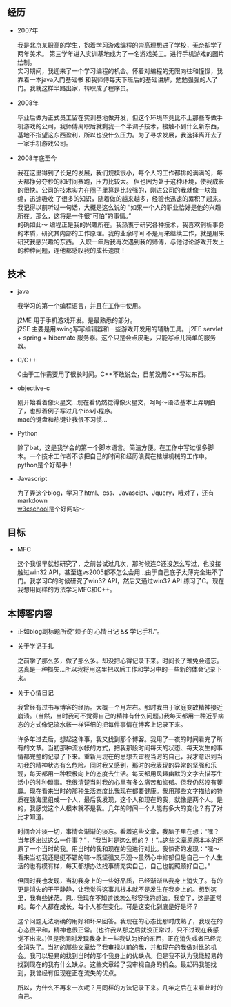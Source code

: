 ## 经历

* 2007年

  我是北京某职高的学生，抱着学习游戏编程的崇高理想进了学校，无奈却学了两年美术。
  第三学年进入实训基地成为了一名游戏美工。进行手机游戏的图片绘制。  
  实习期间，我迎来了一个学习编程的机会。怀着对编程的无限向往和憧憬，我靠着一本java入门基础书
  和我师傅每天下班后的基础讲解，勉勉强强的人了门。我就这样半路出家，转职成了程序员。  

* 2008年

  毕业后做为正式员工留在实训基地做开发，但这个环境毕竟比不上那些专做手机游戏的公司，我师傅离职后就剩我一个半调子技术，接触不到什么新东西，基地不指望这东西盈利，所以也没什么压力。为了寻求发展，我选择离开去了一家手机游戏公司。

* 2008年底至今

  我在这里得到了长足的发展，我们规模很小，每个人的工作都排的满满的，每天都挣分夺秒的和时间赛跑，压力比较大。
  但也因为处于这种环境，使我成长的很快。公司的技术实力在圈子里算是比较强的，刚进公司的我就像一块海绵，迅速吸收
  了很多的知识，随着做的越来越多，经验也迅速的累积了起来。  
  我记得以前听过一句话，大概是这么说的 “如果一个人的职业恰好是他的兴趣所在。那么，这将是一件很“可怕”的事情。”  
  的确如此～ 编程正是我的兴趣所在。我热衷于研究各种技术，我喜欢剖析事务的本质，研究其内部的工作原理。我的业余时间
  不是用来继续工作，就是用来研究我感兴趣的东西。
  入职一年后我再次遇到我的师傅，与他讨论游戏开发上的种种问题，连他都感叹我的成长速度！

## 技术

* java
  
  我学习的第一个编程语言，并且在工作中使用。  
  
  j2ME 用于手机游戏开发。是最熟悉的部分。  
  j2SE 主要是用swing写写编辑器和一些游戏开发用的辅助工具。
  j2EE servlet + spring + hibernate 服务器。这个只是会点皮毛，只能写点儿简单的服务器。


* C/C++
  
  C由于工作需要用了很长时间。C++不敢说会，目前没用C++写过东西。

* objective-c
  
  刚开始看着像火星文...现在看仍然觉得像火星文，呵呵～语法基本上弄明白了，也照着例子写过几个ios小程序。  
  mac的键盘和热键让我很不习惯...

* Python
  
  除了bat，这是我学会的第一个脚本语言。简洁方便。在工作中写过很多脚本。一个技术工作者不该把自己的时间和经历浪费在枯燥机械的工作中。python是个好帮手！

* Javascript
  
  为了弄这个blog，学习了html、css、Javascipt、Jquery，哦对了，还有markdown  
  [w3cschool]是个好网站～

## 目标

* MFC

  这个我很早就想研究了，之前尝试过几次，那时候连C还没怎么写过，也没接触过win32 API，甚至连vs2005都不怎么会用...由于自己底子太薄完全进不了门。我学习C的时候研究了win32 API，然后又通过win32 API 练习了C。现在我想用同样的方法学习MFC和C++。
  
    
## 本博客内容
  
* 正如blog副标题所说“烦子的 心情日记 && 学记手札”。  
  
* 关于学记手扎  
  
  之前学了那么多，做了那么多。却没把心得记录下来。时间长了难免会遗忘。这真是一种损失...所以我将用这里把以后工作和学习中的一些新的体会记录下来。  
    
* 关于心情日记  
  
  我曾经有过书写博客的经历。大概一个月左右。那时我由于家庭变故精神接近崩溃。(当然，当时我可不觉得自己的精神有什么问题。)我每天都用一种近乎病态的方式像记流水帐一样详细的把每件事情在博客上记录下来。  
  
  许多年过去后，想起这件事，我又找到那个博客。我用了一夜的时间看完了所有的文章。当初那种流水帐的方式，把我那段时间每天的状态、每天发生的事情都完整的记录了下来。重新用现在的思想去审视当时的自己，我才意识到当初我的精神状态有么危险。同时我又感到，那时的我表现的异常的坚强和乐观，每天都用一种积极向上的态度去生活。每天都用风趣幽默的文字去描写生活中的种种琐事。我很清楚当时我的心里有多么痛苦和抑郁。但我仍然没有萎靡。现在看来当时的那种生活态度比我现在都要健康。我用那些文字描绘的特质在脑海里组成一个人，最后我发现，这个人和现在的我，就像是两个人。是的，我感觉这个人根本就不是我。几年的时间一个人能有多大的变化？有了对比才知道。
  
  时间会冲淡一切，事情会渐渐的淡忘。看着这些文章，我脑子里在想：“嘿？当年还出过这么一件事？”，“我当时是这么想的？！”...这些文章原原本本的还原了一个当时的我。用当时的我和现在的我进行对比。我惊奇的发现：“嘿～看来当初我还是挺不错的嘛～既坚强又乐观～虽然心中抑郁但是自己一个人生活的也有模有样，每天都想办法找事情充实自己，自己也能照顾好自己。”  
  
  但同时我也发现，当初我身上的一些好品质，已经渐渐从我身上消失了。有的更是消失的干干静静，让我觉得这事儿根本就不是发生在我身上的。想到这里，我有些迷茫。恩.. 我现在不知道该怎么形容我的想法。我变了，这是正常的。每个人都在成长，每个人都在变化。可是这变化到底是好是坏？
  
  这个问题无法明确的用好和坏来回答。我现在的心态比那时成熟了，我现在的心态很平和，精神也很正常。(也许我从那之后就没正常过，只不过现在我感觉不出来。)但是我同时发现我身上一些我认为好的东西，正在消失或者已经完全消失了。当初的那些文章给了我审视以前的我，并和现在的我做对比的机会。我可以轻易的找到当时的那个我身上的优缺点。但是我不认为我能轻易的找到现在的我有什么缺点。这些文章给了我审视自身的机会。最起码我能找到，我曾经有但现在正在流失的优点。  
  
  所以，为什么不再来一次呢？用同样的方法记录下来。几年之后在来看此时的自己。


[w3cschool]: http://www.w3school.com.cn/
